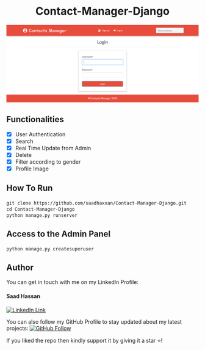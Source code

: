 <h1 align="center">Contact-Manager-Django</h1>
<a href="#">
  <div align="center">
    <img src="screenshot.png" width='700'/>
  </div>
</a>

## Functionalities
- [x] User Authentication
- [x] Search
- [x] Real Time Update from Admin
- [x] Delete
- [x] Filter according to gender
- [x] Profile Image

## How To Run
```
git clone https://github.com/saadhaxxan/Contact-Manager-Django.git
cd Contact-Manager-Django
python manage.py runserver
```
## Access to the Admin Panel
```
python manage.py createsuperuser
```

## Author
You can get in touch with me on my LinkedIn Profile:

#### Saad Hassan
[![LinkedIn Link](https://img.shields.io/badge/Connect-saadhaxxan-blue.svg?logo=linkedin&longCache=true&style=social&label=Connect
)](https://www.linkedin.com/in/saadhaxxan)

You can also follow my GitHub Profile to stay updated about my latest projects: [![GitHub Follow](https://img.shields.io/badge/Connect-saadhaxxan-blue.svg?logo=Github&longCache=true&style=social&label=Follow)](https://github.com/saadhaxxan)

If you liked the repo then kindly support it by giving it a star ⭐!
